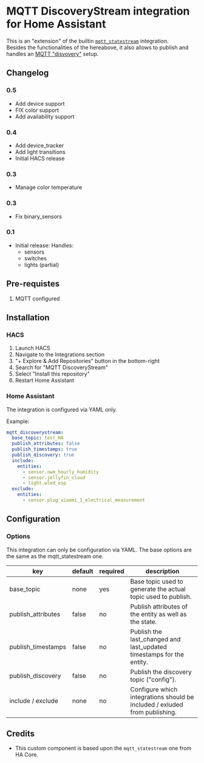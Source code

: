 # MQTT DiscoveryStream integration for Home Assistant

This is an "extension" of the builtin [`mqtt_statestream`](https://www.home-assistant.io/integrations/mqtt_statestream/) integration.  
Besides the functionalities of the hereabove, it also allows to publish and handles an [MQTT "disvovery"](https://www.home-assistant.io/docs/mqtt/discovery) setup.

## Changelog

### 0.5

- Add device support
- FIX color support
- Add availability support

### 0.4


- Add device_tracker
- Add light transitions
- Initial HACS release

### 0.3

- Manage color temperature

### 0.3

- Fix binary_sensors

### 0.1

- Initial release:
  Handles:
    - sensors
    - switches
    - lights (partial)

## Pre-requistes

1. MQTT configured

## Installation

### HACS

1. Launch HACS
1. Navigate to the Integrations section
1. "+ Explore & Add Repositories" button in the bottom-right
1. Search for "MQTT DiscoveryStream"
1. Select "Install this repository"
1. Restart Home Assistant

### Home Assistant

The integration is configured via YAML only.

Example:

```yaml
mqtt_discoverystream:
  base_topic: test_HA
  publish_attributes: false
  publish_timestamps: true
  publish_discovery: true
  include:
    entities:
      - sensor.owm_hourly_humidity
      - sensor.jellyfin_cloud
      - light.wled_esp
  exclude:
    entities:
      - sensor.plug_xiaomi_1_electrical_measurement
```

## Configuration

### Options

This integration can only be configuration via YAML.
The base options are the same as the mqtt_statestream one. 

| key                | default | required | description                                                                |
| ------------------ | ------- | -------- | -------------------------------------------------------------------------- |
| base_topic         | none    | yes      | Base topic used to generate the actual topic used to publish.              |
| publish_attributes | false   | no       | Publish attributes of the entity as well as the state.                     |
| publish_timestamps | false   | no       | Publish the last_changed and last_updated timestamps for the entity.       |
| publish_discovery  | false   | no       | Publish the discovery topic ("config").                                    |
| include / exclude  | none    | no       | Configure which integrations should be included / exluded from publishing. |

## Credits

- This custom component is based upon the `mqtt_statestream` one from HA Core.  
